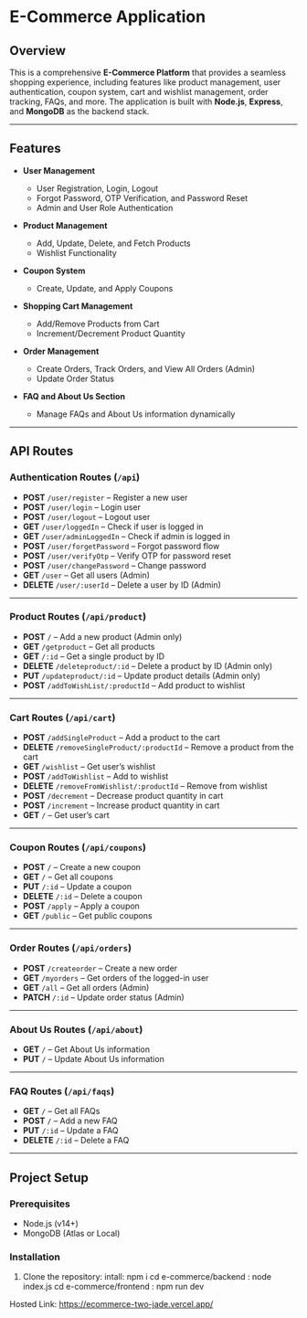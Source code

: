 # E-Commerce Application

## Overview

This is a comprehensive **E-Commerce Platform** that provides a seamless shopping experience, including features like product management, user authentication, coupon system, cart and wishlist management, order tracking, FAQs, and more. The application is built with **Node.js**, **Express**, and **MongoDB** as the backend stack.

---

## Features

- **User Management**  
  - User Registration, Login, Logout  
  - Forgot Password, OTP Verification, and Password Reset  
  - Admin and User Role Authentication  

- **Product Management**  
  - Add, Update, Delete, and Fetch Products  
  - Wishlist Functionality  

- **Coupon System**  
  - Create, Update, and Apply Coupons  

- **Shopping Cart Management**  
  - Add/Remove Products from Cart  
  - Increment/Decrement Product Quantity  

- **Order Management**  
  - Create Orders, Track Orders, and View All Orders (Admin)  
  - Update Order Status  

- **FAQ and About Us Section**  
  - Manage FAQs and About Us information dynamically  

---

## API Routes

### **Authentication Routes** (`/api`)
- **POST** `/user/register` – Register a new user  
- **POST** `/user/login` – Login user  
- **POST** `/user/logout` – Logout user  
- **GET** `/user/loggedIn` – Check if user is logged in  
- **GET** `/user/adminLoggedIn` – Check if admin is logged in  
- **POST** `/user/forgetPassword` – Forgot password flow  
- **POST** `/user/verifyOtp` – Verify OTP for password reset  
- **POST** `/user/changePassword` – Change password  
- **GET** `/user` – Get all users (Admin)  
- **DELETE** `/user/:userId` – Delete a user by ID (Admin)  

---

### **Product Routes** (`/api/product`)
- **POST** `/` – Add a new product (Admin only)  
- **GET** `/getproduct` – Get all products  
- **GET** `/:id` – Get a single product by ID  
- **DELETE** `/deleteproduct/:id` – Delete a product by ID (Admin only)  
- **PUT** `/updateproduct/:id` – Update product details (Admin only)  
- **POST** `/addToWishList/:productId` – Add product to wishlist  

---

### **Cart Routes** (`/api/cart`)
- **POST** `/addSingleProduct` – Add a product to the cart  
- **DELETE** `/removeSingleProduct/:productId` – Remove a product from the cart  
- **GET** `/wishlist` – Get user’s wishlist  
- **POST** `/addToWishlist` – Add to wishlist  
- **DELETE** `/removeFromWishlist/:productId` – Remove from wishlist  
- **POST** `/decrement` – Decrease product quantity in cart  
- **POST** `/increment` – Increase product quantity in cart  
- **GET** `/` – Get user’s cart  

---

### **Coupon Routes** (`/api/coupons`)
- **POST** `/` – Create a new coupon  
- **GET** `/` – Get all coupons  
- **PUT** `/:id` – Update a coupon  
- **DELETE** `/:id` – Delete a coupon  
- **POST** `/apply` – Apply a coupon  
- **GET** `/public` – Get public coupons  

---

### **Order Routes** (`/api/orders`)
- **POST** `/createorder` – Create a new order  
- **GET** `/myorders` – Get orders of the logged-in user  
- **GET** `/all` – Get all orders (Admin)  
- **PATCH** `/:id` – Update order status (Admin)  

---

### **About Us Routes** (`/api/about`)
- **GET** `/` – Get About Us information  
- **PUT** `/` – Update About Us information  

---

### **FAQ Routes** (`/api/faqs`)
- **GET** `/` – Get all FAQs  
- **POST** `/` – Add a new FAQ  
- **PUT** `/:id` – Update a FAQ  
- **DELETE** `/:id` – Delete a FAQ  

---

## Project Setup

### Prerequisites
- Node.js (v14+)
- MongoDB (Atlas or Local)

### Installation

1. Clone the repository:
   intall: npm i
   cd e-commerce/backend : node index.js
   cd e-commerce/frontend : npm run dev

Hosted Link: https://ecommerce-two-jade.vercel.app/
